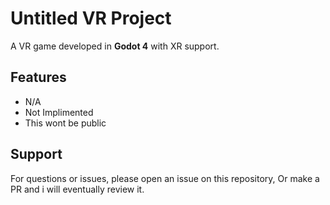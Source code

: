 # Untitled VR Project

A VR game developed in **Godot 4** with XR support.

## Features
- N/A 
- Not Implimented
- This wont be public 


## Support

For questions or issues, please open an issue on this repository, Or make a PR and i will eventually review it.
